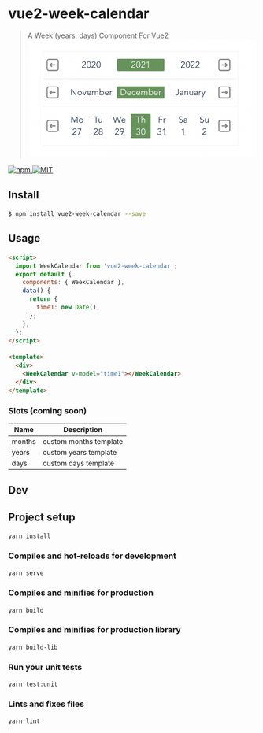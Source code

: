 # vue2-week-calendar

> A Week (years, days) Component For Vue2
![Example](screenshot.png)
<a href="https://www.npmjs.com/package/vue2-week-calendar">
  <img src="https://img.shields.io/npm/v/vue2-week-calendar.svg" alt="npm">
</a>
<a href="LICENSE">
  <img src="https://img.shields.io/badge/License-MIT-yellow.svg" alt="MIT">
</a>

## Install

```bash
$ npm install vue2-week-calendar --save
```

## Usage

```html
<script>
  import WeekCalendar from 'vue2-week-calendar';
  export default {
    components: { WeekCalendar },
    data() {
      return {
        time1: new Date(),
      };
    },
  };
</script>

<template>
  <div>
    <WeekCalendar v-model="time1"></WeekCalendar>
  </div>
</template>
```

### Slots (coming soon)

| Name          | Description              |
| ------------- | ------------------------ |
| months        | custom months template   |
| years         | custom years template    |
| days          | custom days template     |

<!-- ## ChangeLog (coming soon)

[CHANGELOG](CHANGELOG.md) -->

<!-- ## One-time Donations

If you find this project useful, you can buy me a coffee

[Paypal Me](https://www.paypal.me/)

![donate](https://user-images.githubusercontent.com//.png) -->

<!-- ## License

[MIT](https://github.com/Inaztm/vue2-week-calendar/blob/main/LICENSE)

Copyright (c) 2021-present inaztm -->

## Dev

## Project setup
```
yarn install
```

### Compiles and hot-reloads for development
```
yarn serve
```

### Compiles and minifies for production
```
yarn build
```

### Compiles and minifies for production library
```
yarn build-lib
```

### Run your unit tests
```
yarn test:unit
```

### Lints and fixes files
```
yarn lint
```
